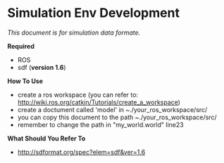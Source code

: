 # Simulation Env Development
*This document is for simulation data formate.*

**Required**
- ROS
- sdf (**version 1.6**)

**How To Use**
- create a ros workspace (you can refer to: http://wiki.ros.org/catkin/Tutorials/create_a_workspace)
- create a doctument called 'model' in ~./your_ros_workspace/src/
- you can copy this document to the path ~./your_ros_workspace/src/
- remember to change the path in "my_world.world" line23

**What Should You Refer To**
- http://sdformat.org/spec?elem=sdf&ver=1.6